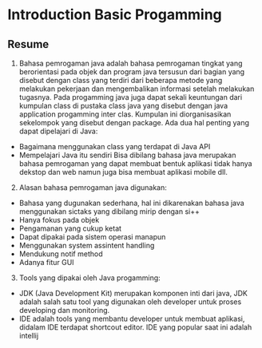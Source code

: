 # Introduction Basic Progamming

## Resume
1. Bahasa pemrogaman java adalah bahasa pemrogaman tingkat yang berorientasi pada objek dan program java tersusun dari bagian yang disebut dengan class yang terdiri dari beberapa metode yang melakukan pekerjaan dan mengembalikan informasi setelah melakukan tugasnya. Pada progamming java juga dapat sekali keuntungan dari kumpulan class di pustaka class java yang disebut dengan java application progamming inter clas. Kumpulan ini diorganisasikan sekelompok yang disebut dengan package.
Ada dua hal penting yang dapat dipelajari di Java:
- Bagaimana menggunakan class yang terdapat di Java API
- Mempelajari Java itu sendiri
Bisa dibilang bahasa java merupakan bahasa pemrogaman yang dapat membuat bentuk aplikasi tidak hanya dekstop dan web namun juga bisa membuat aplikasi mobile dll.
2. Alasan bahasa pemrogaman java digunakan:
- Bahasa yang dugunakan sederhana, hal ini dikarenakan bahasa java menggunakan sictaks yang dibilang mirip dengan si++
- Hanya fokus pada objek
- Pengamanan yang cukup ketat
- Dapat dipakai pada sistem operasi manapun
- Menggunakan system assintent handling
- Mendukung notif method
- Adanya fitur GUI
3. Tools yang dipakai oleh Java progamming:
- JDK (Java Development Kit) merupakan komponen inti dari java, JDK adalah salah satu tool yang digunakan oleh developer untuk proses developing dan monitoring. 
- IDE adalah tools yang membantu developer untuk membuat aplikasi, didalam IDE terdapat shortcout editor. IDE yang popular saat ini adalah intellij
